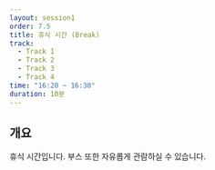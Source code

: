 ```yaml
---
layout: session1
order: 7.5
title: 휴식 시간 (Break)
track:
  - Track 1
  - Track 2
  - Track 3
  - Track 4
time: "16:20 ~ 16:30"
duration: 10분
---
```


## 개요
휴식 시간입니다. 부스 또한 자유롭게 관람하실 수 있습니다.

